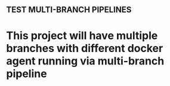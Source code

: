 
## TEST MULTI-BRANCH PIPELINES

# This project will have multiple branches with different docker agent running via multi-branch pipeline